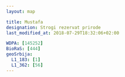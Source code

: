 ```yaml
---
layout: map

title: Mustafa
designation: Strogi rezervat prirode
last_modified_at: 2018-07-29T18:32:06+02:00

WDPA: [145252]
BioRaS: [444]
geoSrbija:
  L1_183: [1]
  L1_362: [56]
---
```

